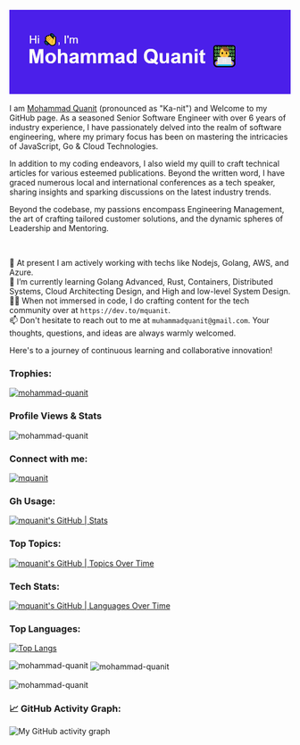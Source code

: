 ![banner](./header.png)


I am [Mohammad Quanit](https://www.nameslook.com/qanit/) (pronounced as "Ka-nit") and Welcome to my GitHub page. As a seasoned Senior Software Engineer with over 6 years of industry experience, I have passionately delved into the realm of software engineering, where my primary focus has been on mastering the intricacies of JavaScript, Go & Cloud Technologies. 

In addition to my coding endeavors, I also wield my quill to craft technical articles for various esteemed publications. Beyond the written word, I have graced numerous local and international conferences as a tech speaker, sharing insights and sparking discussions on the latest industry trends.

Beyond the codebase, my passions encompass Engineering Management, the art of crafting tailored customer solutions, and the dynamic spheres of Leadership and Mentoring.

<br />


🔭 At present I am actively working with techs like Nodejs, Golang, AWS, and Azure.  <br />
🌱 I’m currently learning Golang Advanced, Rust, Containers, Distributed Systems, Cloud Architecting Design, and High and low-level System Design. <br />
✍🏻 When not immersed in code, I do crafting content for the tech community over at `https://dev.to/mquanit`. <br />
📫 Don't hesitate to reach out to me at `muhammadquanit@gmail.com`. Your thoughts, questions, and ideas are always warmly welcomed. 
<br />

Here's to a journey of continuous learning and collaborative innovation!

### Trophies:
<p align="left"> <a href="https://github.com/ryo-ma/github-profile-trophy"><img src="https://github-profile-trophy.vercel.app/?username=mohammad-quanit" alt="mohammad-quanit" /></a> </p>


### Profile Views & Stats
<p align="left"> <img src="https://komarev.com/ghpvc/?username=mohammad-quanit&label=Profile%20views&color=0e75b6&style=flat" alt="mohammad-quanit" /> </p>


### Connect with me:
<p align="left"> <a href="https://twitter.com/mquanit" target="blank"><img src="https://img.shields.io/twitter/follow/mquanit?logo=twitter&style=for-the-badge" alt="mquanit" /></a> </p>

### Gh Usage:
[![mquanit's GitHub | Stats](https://stats.quine.sh/mquanit/github?theme=dark)](https://quine.sh?utm_source=widgets&utm_campaign=mquanit)


### Top Topics:
[![mquanit's GitHub | Topics Over Time](https://stats.quine.sh/mquanit/topics-over-time?theme=dark)](https://quine.sh?utm_source=widgets&utm_campaign=mquanit)

### Tech Stats:
[![mquanit's GitHub | Languages Over Time](https://stats.quine.sh/mquanit/languages-over-time?theme=dark)](https://quine.sh?utm_source=widgets&utm_campaign=mquanit)

### Top Languages:
[![Top Langs](https://github-readme-stats.vercel.app/api/top-langs/?username=Mohammad-Quanit&layout=compact&count_private=true&show_icons=true&theme=monokai&langs_count=4&hide_border=true&hide=html,php,dart,vue)](https://github.com/anuraghazra/github-readme-stats)


<p><img align="left" src="https://github-readme-stats.vercel.app/api/top-langs?username=mohammad-quanit&show_icons=true&locale=en&layout=compact&theme=monokai" alt="mohammad-quanit" /></p>

<p>&nbsp;<img align="center" src="https://github-readme-stats.vercel.app/api?username=mohammad-quanit&show_icons=true&locale=en&theme=monokai" alt="mohammad-quanit" /></p>

<p><img align="center" src="https://github-readme-streak-stats.herokuapp.com/?user=mohammad-quanit&theme=monokai" alt="mohammad-quanit" /></p>


### 📈 GitHub Activity Graph:
![My GitHub activity graph](https://github-readme-activity-graph.vercel.app/graph?username=mohammad-quanit&&theme=monokai&area=true&hide_border=true)

<!-- **Mohammad-Quanit/Mohammad-Quanit** is a ✨ _special_ ✨ repository because its `README.md` (this file) appears on your GitHub profile. -->
<!-- ## Stargazers

[![Stargazers repo roster for @Mohammad-Quanit/Mohammad-Quanit](https://reporoster.com/stars/Mohammad-Quanit/Mohammad-Quanit)](https://github.com/Mohammad-Quanit/Mohammad-Quanit/stargazers) -->


